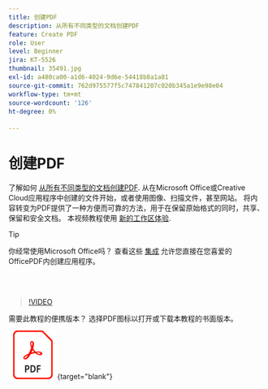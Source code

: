 ```yaml
---
title: 创建PDF
description: 从所有不同类型的文档创建PDF
feature: Create PDF
role: User
level: Beginner
jira: KT-5526
thumbnail: 35491.jpg
exl-id: a480ca00-a1d6-4024-9d6e-54418b8a1a81
source-git-commit: 762d975577f5c747841207c020b345a1e9e98e04
workflow-type: tm+mt
source-wordcount: '126'
ht-degree: 0%

---
```


# 创建PDF

了解如何 [从所有不同类型的文档创建PDF](https://www.adobe.com/acrobat/online/convert-pdf.html). 从在Microsoft Office或Creative Cloud应用程序中创建的文件开始，或者使用图像、扫描文件，甚至网站。 将内容转变为PDF提供了一种方便而可靠的方法，用于在保留原始格式的同时，共享、保留和安全文档。 本视频教程使用 [新的工作区体验](new-workspace.md).

>[!TIP]
>
>你经常使用Microsoft Office吗？ 查看这些 [集成](../integrate/integrate-overview.md#microsoft) 允许您直接在您喜爱的OfficePDF内创建应用程序。

<br> 

>[!VIDEO](https://video.tv.adobe.com/v/35491?quality=12&learn=on&hidetitle=true)

需要此教程的便携版本？ 选择PDF图标以打开或下载本教程的书面版本。

[![PDF图标图像](../assets/acrobat_PDF_96.png)](../assets/create_a_pdf.pdf){target="blank"}